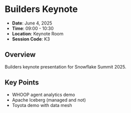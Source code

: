# Builders Keynote

- **Date**: June 4, 2025
- **Time**: 09:00 - 10:30
- **Location**: Keynote Room
- **Session Code**: K3

## Overview

Builders keynote presentation for Snowflake Summit 2025.

## Key Points

- WHOOP agent analytics demo
- Apache Iceberg (managed and not)
- Toyota demo with data mesh
